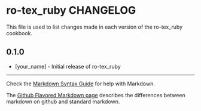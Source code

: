 # ro-tex_ruby CHANGELOG

This file is used to list changes made in each version of the ro-tex_ruby cookbook.

## 0.1.0
- [your_name] - Initial release of ro-tex_ruby

- - -
Check the [Markdown Syntax Guide](http://daringfireball.net/projects/markdown/syntax) for help with Markdown.

The [Github Flavored Markdown page](http://github.github.com/github-flavored-markdown/) describes the differences between markdown on github and standard markdown.
